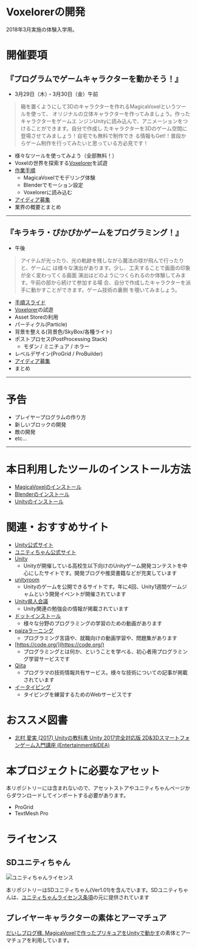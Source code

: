 # Voxelorerの開発
2018年3月実施の体験入学用。

# 開催要項
## 『プログラムでゲームキャラクターを動かそう！』
- 3月29日（木）・3月30日（金）午前

>箱を置くようにして3Dのキャラクターを作れるMagicaVoxelというツールを使って、
>オリジナルの立体キャラクターを作ってみましょう。作ったキャラクターをゲームエ
>ンジンUnityに読み込んで、アニメーションをつけることができます。自分で作成し
>たキャラクターを3Dのゲーム空間に登場させてみましょう！自宅でも無料で制作でき
>る情報もGet!！普段からゲーム制作を行ってみたいと思っている方必見です！

- 様々なツールを使ってみよう（全部無料！）
- Voxelの世界を探索する[Voxelorer](https://github.com/tanakaedu/voxelorer)を試遊
- [作業手順](http://am1tanaka.hatenablog.com/entry/2018/03/26/123815)
  - MagicaVoxelでモデリング体験
  - Blenderでモーション設定
  - Voxelorerに読み込む
- [アイディア募集](https://goo.gl/forms/3CaU0H2FztvpU1Y23)
- 業界の概要とまとめ

---

## 『キラキラ・ぴかぴかゲームをプログラミング！』
- 午後

>アイテムが光ったり、光の軌跡を残しながら魔法の球が飛んで行ったりと、ゲームに
>は様々な演出があります。少し、工夫することで画面の印象が全く変わってくる画面
>演出はどのようにつくられるのか体験してみます。午前の部から続けて参加する場
>合、自分で作成したキャラクターを派手に動かすことができます。ゲーム技術の裏側
>を覗いてみましょう。

- [手順スライド](https://gitpitch.com/tanakaedu/taiken10-1703/slide2)
- [Voxelorer](https://github.com/tanakaedu/voxelorer)の試遊
- Asset Storeの利用
- パーティクル(Particle)
- 背景を整える(背景色/SkyBox/各種ライト)
- ポストプロセス(PostProcessing Stack)
  - モダン / ミニチュア / ホラー
- レベルデザイン(ProGrid / ProBuilder)
- [アイディア募集](https://goo.gl/forms/3CaU0H2FztvpU1Y23)
- まとめ

---

# 予告
- プレイヤープログラムの作り方
- 新しいブロックの開発
- 敵の開発
- etc...

---

# 本日利用したツールのインストール方法
- [MagicaVoxelのインストール](http://am1tanaka.hatenablog.com/entry/2018/03/25/162241)
- [Blenderのインストール](http://am1tanaka.hatenablog.com/entry/2018/03/25/142853)
- [Unityのインストール](https://am1.jp/unity/getting-started)

# 関連・おすすめサイト
- [Unity公式サイト](http://japan.unity3d.com/)
- [ユニティちゃん公式サイト](http://unity-chan.com/)
- [Unity](https://inter-high.unity3d.jp/)
  - Unityが開催している高校生以下向けのUnityゲーム開発コンテストを中心にしたサイトです。開発ブログや推奨書籍などが充実しています
- [unityroom](https://unityroom.com/)
  - Unityのゲームを公開できるサイトです。年に4回、Unity1週間ゲームジャムという開発イベントが開催されています
- [Unity県人会議](https://kenjin.unity3d.jp/)
  - Unity関連の勉強会の情報が掲載されています
- [ドットインストール](http://dotinstall.com/)
  - 様々な分野のプログラミングの学習のための動画があります
- [paizaラーニング](https://paiza.jp/works)
  - プログラミング言語や、就職向けの動画学習や、問題集があります
- [https://code.org/](https://code.org/)
  - プログラミングとは何か、ということを学べる、初心者用プログラミング学習サービスです
- [Qiita](https://qiita.com/)
  - プログラマの技術情報共有サービス。様々な技術についての記事が掲載されています
- [イータイピング](https://www.e-typing.ne.jp/)
  - タイピングを練習するためのWebサービスです

# おススメ図書
- [北村 愛実 (2017) Unityの教科書 Unity 2017完全対応版 2D&3Dスマートフォンゲーム入門講座 (Entertainment&IDEA)](http://www.amazon.co.jp/dp/4797393521/ref=cm_sw_r_tw_dp_U_x_tqBUAbCVN9BWM)

# 本プロジェクトに必要なアセット
本リポジトリーには含まれないので、アセットストアやユニティちゃんページからダウンロードしてインポートする必要があります。

- ProGrid
- TextMesh Pro

# ライセンス
## SDユニティちゃん
<img src="http://unity-chan.com/images/imageLicenseLogo.png" alt="ユニティちゃんライセンス"><p>本リポジトリーはSDユニティちゃん(Ver1.01)を含んでいます。SDユニティちゃんは、<a href="http://unity-chan.com/contents/license_jp/" target="_blank">ユニティちゃんライセンス条項</a>の元に提供されています</p>

## プレイヤーキャラクターの素体とアーマチュア
[だいしブログ様. MagicaVoxelで作ったプリキュアをUnityで動かす](https://github.dev7.jp/b/2015/12/15/precureadv20151213/)の素体とアーマチュアを利用しています。
